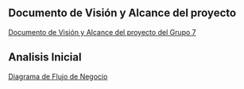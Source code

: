 ## Documento de Visión y Alcance del proyecto
[Documento de Visión y Alcance del proyecto del Grupo 7](https://github.com/user-attachments/files/19805795/DDS.GRUPO.7.VISION.Y.ALCANCE.DEL.PRODUCTO.pdf)

## Analisis Inicial
[Diagrama de Flujo de Negocio](./01%20-%20Analisis%20Inicial/Diagrama_de_flujo(v1.0).jpg)
